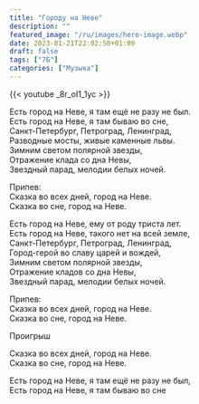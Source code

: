 ```yaml
---
title: "Городу на Неве"
description: ""
featured_image: "/ru/images/hero-image.webp"
date: 2023-01-21T22:02:50+01:00
draft: false
tags: ["7Б"]
categories: ["Музыка"]
---
```


{{< youtube _8r_oI1_1yc >}}

Есть город на Неве, я там ещё не разу не был.  
Есть город на Неве, я там бываю во сне,  
Санкт-Петербург, Петроград, Ленинград,  
Разводные мосты, живые каменные львы.  
Зимним светом полярной звезды,  
Отражение клада со дна Невы,  
Звездный парад, мелодии белых ночей.

Припев:  
Сказка во всех дней, город на Неве.  
Сказка во сне, город на Неве.

Есть город на Неве, ему от роду триста лет.  
Есть город на Неве, такого нет на всей земле,  
Санкт-Петербург, Петроград, Ленинград,  
Город-герой во славу царей и вождей,  
Зимним светом полярной звезды,  
Отражение кладов со дна Невы,  
Звездный парад, мелодии белых ночей.

Припев:  
Сказка во всех дней, город на Неве.  
Сказка во сне, город на Неве.

Проигрыш

Сказка во всех дней, город на Неве.  
Сказка во сне, город на Неве.

Есть город на Неве, я там ещё не разу не был,  
Есть город на Неве, я там бываю во сне
